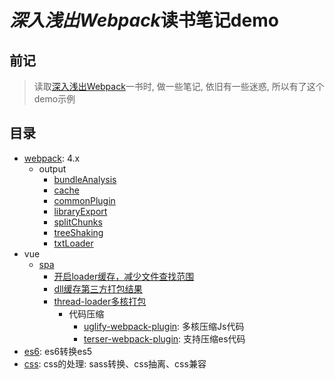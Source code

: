 # *深入浅出Webpack*读书笔记demo
## 前记
> 读取[深入浅出Webpack](https://webpack.wuhaolin.cn/)一书时, 做一些笔记, 依旧有一些迷惑, 所以有了这个demo示例
## 目录
- [webpack](https://webpack.docschina.org/configuration/): 4.x
  - output
    - [bundleAnalysis](https://github.com/muzi131313/webpack-demo/tree/master/examples/webpack/bundleAnalysis/readme.md)
    - [cache](https://github.com/muzi131313/webpack-demo/tree/master/examples/webpack/cache/readme.md)
    - [commonPlugin](https://github.com/muzi131313/webpack-demo/tree/master/examples/webpack/commonPlugin/readme.md)
    - [libraryExport](https://github.com/muzi131313/webpack-demo/blob/master/examples/webpack/libraryExport/readme.md)
    - [splitChunks](https://github.com/muzi131313/webpack-demo/tree/master/examples/webpack/splitChunks/readme.md)
    - [treeShaking](https://github.com/muzi131313/webpack-demo/blob/master/examples/webpack/treeShaking/readme.md)
    - [txtLoader](https://github.com/muzi131313/webpack-demo/blob/master/examples/webpack/txtLoader/readme.md)
- vue
  - [spa](https://github.com/muzi131313/webpack-demo/blob/master/examples/vue/spa/readme.md)
    - [开启loader缓存，减少文件查找范围](https://github.com/muzi131313/webpack-demo/blob/master/examples/vue/spa/readme.md#%E4%BC%98%E5%8C%96loader%E5%92%8C%E5%87%8F%E5%B0%91%E6%90%9C%E7%B4%A2%E8%8C%83%E5%9B%B4%E7%9A%84%E4%BC%98%E5%8C%96)
    - [dll缓存第三方打包结果](https://github.com/muzi131313/webpack-demo/blob/master/examples/vue/spa/readme.md#dll%E5%8A%A0%E9%80%9F%E6%89%93%E5%8C%85%E7%9A%84%E4%BC%98%E5%8C%96)
    - [thread-loader多核打包](https://github.com/muzi131313/webpack-demo/blob/master/examples/vue/spa/readme.md#happypack%E5%A4%9A%E6%A0%B8%E6%89%93%E5%8C%85)
      - 代码压缩
        - [uglify-webpack-plugin](https://github.com/webpack-contrib/uglifyjs-webpack-plugin): 多核压缩Js代码
        - [terser-webpack-plugin](https://www.npmjs.com/package/terser-webpack-plugin): 支持压缩es代码
- [es6](https://github.com/muzi131313/webpack-demo/blob/master/examples/es6/readme.md): es6转换es5
- [css](https://github.com/muzi131313/webpack-demo/blob/master/examples/css/readme.md): css的处理: sass转换、css抽离、css兼容
